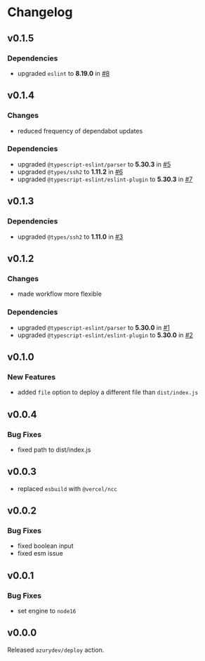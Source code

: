 # Changelog

## v0.1.5

### Dependencies

- upgraded `eslint` to **8.19.0** in [#8](https://github.com/drgnjs/api/pull/8)

## v0.1.4

### Changes

- reduced frequency of dependabot updates

### Dependencies

- upgraded `@typescript-eslint/parser` to **5.30.3** in [#5](https://github.com/drgnjs/api/pull/5)
- upgraded `@types/ssh2` to **1.11.2** in [#6](https://github.com/drgnjs/api/pull/6)
- upgraded `@typescript-eslint/eslint-plugin` to **5.30.3** in [#7](https://github.com/drgnjs/api/pull/7)

## v0.1.3

### Dependencies

- upgraded `@types/ssh2` to **1.11.0** in [#3](https://github.com/drgnjs/api/pull/3)

## v0.1.2

### Changes

- made workflow more flexible

### Dependencies

- upgraded `@typescript-eslint/parser` to **5.30.0** in [#1](https://github.com/drgnjs/api/pull/1)
- upgraded `@typescript-eslint/eslint-plugin` to **5.30.0** in [#2](https://github.com/drgnjs/api/pull/2)

## v0.1.0

### New Features

- added `file` option to deploy a different file than `dist/index.js`

## v0.0.4

### Bug Fixes

- fixed path to dist/index.js

## v0.0.3

- replaced `esbuild` with `@vercel/ncc`

## v0.0.2

### Bug Fixes

- fixed boolean input
- fixed esm issue

## v0.0.1

### Bug Fixes

- set engine to `node16`

## v0.0.0

Released `azurydev/deploy` action.
